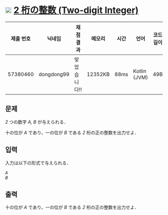 # <img width="20px"  src="https://d2gd6pc034wcta.cloudfront.net/tier/1.svg" class="solvedac-tier"> [2 桁の整数 (Two-digit Integer)](https://www.acmicpc.net/problem/27331) 

| 제출 번호 | 닉네임 | 채점 결과 | 메모리 | 시간 | 언어 | 코드 길이 |
|---|---|---|---|---|---|---|
|57380460|dongdong99|맞았습니다!! |12352KB|88ms|Kotlin (JVM)|49B|

## 문제
<p><var>2</var> つの数字 <var>A, B</var> が与えられる．</p>

<p>十の位が <var>A</var> であり，一の位が <var>B</var> である <var>2</var> 桁の正の整数を出力せよ．</p>

## 입력
<p>入力は以下の形式で与えられる．</p>

<pre><var>A</var>
<var>B</var></pre>

## 출력
<p>十の位が <var>A</var> であり，一の位が <var>B</var> である <var>2</var> 桁の正の整数を出力せよ．</p>

